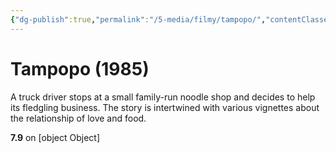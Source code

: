 ```yaml
---
{"dg-publish":true,"permalink":"/5-media/filmy/tampopo/","contentClasses":"movie","tags":["to-watch","фильм","#Comedy"]}
---
```


# Tampopo (1985)
​​A truck driver stops at a small family-run noodle shop and decides to help its fledgling business. The story is intertwined with various vignettes about the relationship of love and food.

**7.9** on [object Object]
